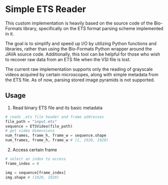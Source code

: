 # Simple ETS Reader

This custom implementation is heavily based on the source code of the Bio-Formats library, specifically on the ETS format parsing scheme implemented in it.

The goal is to simplify and speed up I/O by utilizing Python functions and libraries, rather than using the Bio-Formats Python wrapper around the JAVA source code.
Additionally, this tool can be helpful for those who wish to recover raw data from an ETS file when the VSI file is lost.

The current raw implementation supports only the reading of grayscale videos acquired by certain microscopes, along with simple metadata from the ETS file.
As of now, parsing stored image pyramids is not supported.

## Usage

1. Read binary ETS file and its basic metadata
```python
# reads .ets file header and frame addresses
file_path = "input.ets"
sequence = ETSVideo(file_path)
# get video dimensions
num_frames, frame_h, frame_w = sequence.shape
num_frames, frame_h, frame_w # (1, 1920, 1920)
```
2. Access certain frame
```python
# select an index to access
frame_index = 0

img = sequence[frame_index]
img.shape # (1920, 1920)
```
